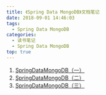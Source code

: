 ```yaml
---
title: 《Spring Data MongoDB》文档笔记
date: 2018-09-01 14:46:03
tags:
  - Spring Data MongoDB
categories:
  - 读书笔记
  - Spring Data MongoDB
top: true
---
```


1. [SpringDataMongoDB（一）](/2018/09/01/读书笔记/《SpringData》/MongoDB/Spring-Data-MongoDB（1）/index.html)
2. [SpringDataMongoDB（二）](/2018/09/01/读书笔记/《SpringData》/MongoDB/Spring-Data-MongoDB（2）/index.html)
3. [SpringDataMongoDB（三）](/2018/0/01/读书笔记/《SpringData》/MongoDB/Spring-Data-MongoDB（3）/index.html)
